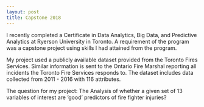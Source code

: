 ```yaml
---
layout: post
title: Capstone 2018
---
```



I recently completed a Certificate in Data Analytics, Big Data, and Predictive Analytics at Ryerson University in Toronto. A requirement of the program was a capstone project using skills I had attained from the program.  

My project used a publicly available dataset provided from the Toronto Fires Services.  Similar information is sent to the Ontario Fire Marshal reporting all incidents the Toronto Fire Services responds to. The dataset includes data collected from 2011 - 2016 with 116 attributes. 

The question for my project: The Analysis of whether a given set of 13 variables of interest are ‘good’ predictors of fire fighter injuries?

